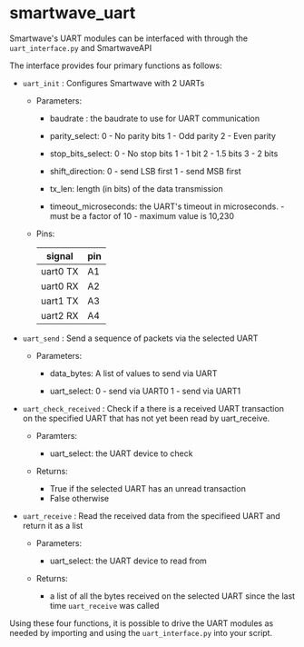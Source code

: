 # smartwave_uart

Smartwave's UART modules can be interfaced with through the `uart_interface.py` and SmartwaveAPI

The interface provides four primary functions as follows:

- `uart_init` : Configures Smartwave with 2 UARTs

    - Parameters:
    
        - baudrate :
            the baudrate to use for UART communication


        - parity_select: 
            0 - No parity bits
            1 - Odd parity
            2 - Even parity

        - stop_bits_select:
            0 - No stop bits
            1 - 1 bit
            2 - 1.5 bits
            3 - 2 bits
        
        - shift_direction:
            0 - send LSB first
            1 - send MSB first

        - tx_len:
            length (in bits) of the data transmission

        - timeout_microseconds: 
            the UART's timeout in microseconds.
                - must be a factor of 10
                - maximum value is 10,230

    - Pins:


        |signal   |pin |
        |---------|----|
        |uart0 TX | A1 |
        |uart0 RX | A2 |
        |uart1 TX | A3 |
        |uart2 RX | A4 |

- `uart_send` : Send a sequence of packets via the selected UART

    - Parameters:
    
        - data_bytes:
            A list of values to send via UART

        - uart_select:
            0 - send via UART0
            1 - send via UART1

- `uart_check_received` : Check if a there is a received UART transaction on the specified UART that has not yet been read by uart_receive.

    - Paramters:
        - uart_select: the UART device to check

    - Returns:
        - True if the selected UART has an unread transaction
        - False otherwise

- `uart_receive` : Read the received data from the specifieed UART and return it as a list

    - Parameters:
    
        - uart_select: the UART device to read from

    - Returns:

        - a list of all the bytes received on the selected UART since the last time `uart_receive` was called




Using these four functions, it is possible to drive the UART modules as needed by importing and using the `uart_interface.py` into your script.